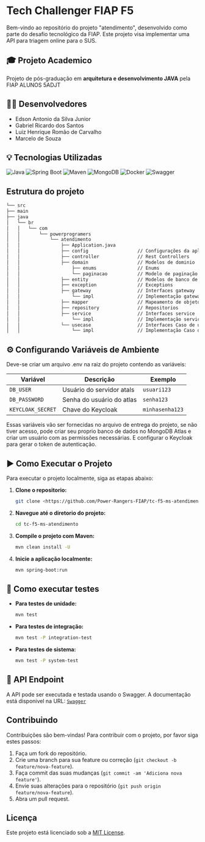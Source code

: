 # Tech Challenger FIAP F5

Bem-vindo ao repositório do projeto "atendimento", desenvolvido como parte do desafio tecnológico da FIAP. Este projeto visa implementar uma API para triagem online para o SUS.

## 🎓 Projeto Academico

Projeto de pós-graduação em **arquitetura e desenvolvimento JAVA** pela FIAP ALUNOS 5ADJT

## 👨‍💻 Desenvolvedores

- Edson Antonio da Silva Junior
- Gabriel Ricardo dos Santos
- Luiz Henrique Romão de Carvalho
- Marcelo de Souza

## 💡 Tecnologias Utilizadas

![Java](https://img.shields.io/badge/Java-17-blue?style=for-the-badge&logo=java)
![Spring Boot](https://img.shields.io/badge/Spring%20Boot-3.4.4-brightgreen?style=for-the-badge)
![Maven](https://img.shields.io/badge/Maven-3.9.9-C71A36?style=for-the-badge&logo=apachemaven)
![MongoDB](https://img.shields.io/badge/MongoDB-8.0-336791?style=for-the-badge&logo=mongodb)
![Docker](https://img.shields.io/badge/Docker-27.5.1-2496ED?style=for-the-badge&logo=docker)
![Swagger](https://img.shields.io/badge/Swagger-3.0-85EA2D?style=for-the-badge&logo=swagger)

## Estrutura do projeto

```markdown
└── src
├── main
├── java
│   └── br
│   │   └── com
│   │       └── powerprogramers
│   │           └── atendimento
│   │               ├── Application.java
│   │               ├── config                  // Configurações da aplicação
│   │               ├── controller              // Rest Controllers
│   │               ├── domain                  // Modelos de dominio
│   │                   ├── enums               // Enums
│   │                   └── paginacao           // Modelo de paginação
│   │               ├── entity                  // Modelos de banco de dados
│   │               ├── exception               // Exceptions
│   │               ├── gateway                 // Interfaces gateway
│   │                   └── impl                // Implementação gateway
│   │               ├── mapper                  // Mapeamento de objetos
│   │               ├── repository              // Repositorios
│   │               ├── service                 // Interfaces service
│   │                   └── impl                // Implementação service
│   │               └── usecase                 // Interfaces Caso de uso
│   │                   └── impl                // Implementação Caso de uso
```

## ⚙️ Configurando Variáveis de Ambiente

Deve-se criar um arquivo .env na raiz do projeto contendo as variáveis:

| Variável | Descrição                 | Exemplo         |
| --- |---------------------------|-----------------|
| `DB_USER` | Usuário do servidor atals | `usuari123`     |
| `DB_PASSWORD` | Senha do usuário do atlas | `senha123`      |
| `KEYCLOAK_SECRET` | Chave do Keycloak         | `minhasenha123` |

Essas variáveis vão ser fornecidas no arquivo de entrega do projeto, se não tiver acesso, pode criar seu proprio banco de dados no MongoDB Atlas e criar um usuário com as permissões necessárias.
E configurar o Keycloak para gerar o token de autenticação.

## ▶️ Como Executar o Projeto

Para executar o projeto localmente, siga as etapas abaixo:

1. **Clone o repositorio:**

    ```bash
    git clone <https://github.com/Power-Rangers-FIAP/tc-f5-ms-atendimento.git>
    
    ```

2. **Navegue até o diretorio do projeto:**

    ```bash
    cd tc-f5-ms-atendimento
    
    ```

3. **Compile o projeto com Maven:**

    ```bash
    mvn clean install -U
    
    ``` 

4. **Inicie a aplicação localmente:**

    ```bash
    mvn spring-boot:run
    
    ```

## 🧪 Como executar testes

- **Para testes de unidade:**

    ```bash
    mvn test
    
    ```

- **Para testes de integração:**

    ```bash
    mvn test -P integration-test
    
    ``` 

- **Para testes de sistema:**

    ```bash
    mvn test -P system-test
    
    ```

## 🧪 API Endpoint

A API pode ser executada e testada usando o Swagger. A documentação está disponivel na URL:
[`Swagger`](http://localhost:8081/swagger-ui/index.html)

## Contribuindo

Contribuições são bem-vindas! Para contribuir com o projeto, por favor siga estes passos:

1. Faça um fork do repositório.
2. Crie uma branch para sua feature ou correção (`git checkout -b feature/nova-feature`).
3. Faça commit das suas mudanças (`git commit -am 'Adiciona nova feature'`).
4. Envie suas alterações para o repositório (`git push origin feature/nova-feature`).
5. Abra um pull request.

## Licença

Este projeto está licenciado sob a [MIT License](LICENSE).